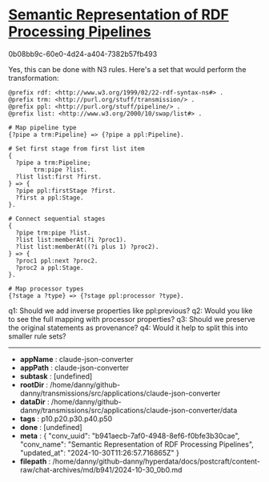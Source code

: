 # [Semantic Representation of RDF Processing Pipelines](https://claude.ai/chat/b941aecb-7af0-4948-8ef6-f0bfe3b30cae)

0b08bb9c-60e0-4d24-a404-7382b57fb493

 Yes, this can be done with N3 rules. Here's a set that would perform the transformation:

```turtle
@prefix rdf: <http://www.w3.org/1999/02/22-rdf-syntax-ns#> .
@prefix trm: <http://purl.org/stuff/transmission/> .
@prefix ppl: <http://purl.org/stuff/pipeline/> .
@prefix list: <http://www.w3.org/2000/10/swap/list#> .

# Map pipeline type
{?pipe a trm:Pipeline} => {?pipe a ppl:Pipeline}.

# Set first stage from first list item
{
  ?pipe a trm:Pipeline;
       trm:pipe ?list.
  ?list list:first ?first.
} => {
  ?pipe ppl:firstStage ?first.
  ?first a ppl:Stage.
}.

# Connect sequential stages
{
  ?pipe trm:pipe ?list.
  ?list list:memberAt(?i ?proc1).
  ?list list:memberAt((?i plus 1) ?proc2).
} => {
  ?proc1 ppl:next ?proc2.
  ?proc2 a ppl:Stage.
}.

# Map processor types
{?stage a ?type} => {?stage ppl:processor ?type}.
```

q1: Should we add inverse properties like ppl:previous?
q2: Would you like to see the full mapping with processor properties? 
q3: Should we preserve the original statements as provenance?
q4: Would it help to split this into smaller rule sets?

---

* **appName** : claude-json-converter
* **appPath** : claude-json-converter
* **subtask** : [undefined]
* **rootDir** : /home/danny/github-danny/transmissions/src/applications/claude-json-converter
* **dataDir** : /home/danny/github-danny/transmissions/src/applications/claude-json-converter/data
* **tags** : p10.p20.p30.p40.p50
* **done** : [undefined]
* **meta** : {
  "conv_uuid": "b941aecb-7af0-4948-8ef6-f0bfe3b30cae",
  "conv_name": "Semantic Representation of RDF Processing Pipelines",
  "updated_at": "2024-10-30T11:26:57.716865Z"
}
* **filepath** : /home/danny/github-danny/hyperdata/docs/postcraft/content-raw/chat-archives/md/b941/2024-10-30_0b0.md
